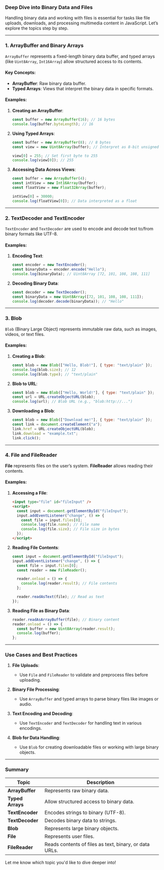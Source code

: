 ### **Deep Dive into Binary Data and Files**

Handling binary data and working with files is essential for tasks like file uploads, downloads, and processing multimedia content in JavaScript. Let’s explore the topics step by step.

---

### **1. ArrayBuffer and Binary Arrays**

`ArrayBuffer` represents a fixed-length binary data buffer, and typed arrays (like `Uint8Array`, `Int16Array`) allow structured access to its contents.

#### **Key Concepts**:

- **ArrayBuffer**: Raw binary data buffer.
- **Typed Arrays**: Views that interpret the binary data in specific formats.

#### **Examples**:

1. **Creating an ArrayBuffer**:

   ```javascript
   const buffer = new ArrayBuffer(16); // 16 bytes
   console.log(buffer.byteLength); // 16
   ```

2. **Using Typed Arrays**:

   ```javascript
   const buffer = new ArrayBuffer(8); // 8 bytes
   const view = new Uint8Array(buffer); // Interpret as 8-bit unsigned integers

   view[0] = 255; // Set first byte to 255
   console.log(view[0]); // 255
   ```

3. **Accessing Data Across Views**:

   ```javascript
   const buffer = new ArrayBuffer(4);
   const intView = new Int16Array(buffer);
   const floatView = new Float32Array(buffer);

   intView[0] = 30000;
   console.log(floatView[0]); // Data interpreted as a float
   ```

---

### **2. TextDecoder and TextEncoder**

`TextEncoder` and `TextDecoder` are used to encode and decode text to/from binary formats like UTF-8.

#### **Examples**:

1. **Encoding Text**:

   ```javascript
   const encoder = new TextEncoder();
   const binaryData = encoder.encode("Hello");
   console.log(binaryData); // Uint8Array [72, 101, 108, 108, 111]
   ```

2. **Decoding Binary Data**:
   ```javascript
   const decoder = new TextDecoder();
   const binaryData = new Uint8Array([72, 101, 108, 108, 111]);
   console.log(decoder.decode(binaryData)); // "Hello"
   ```

---

### **3. Blob**

`Blob` (Binary Large Object) represents immutable raw data, such as images, videos, or text files.

#### **Examples**:

1. **Creating a Blob**:

   ```javascript
   const blob = new Blob(["Hello, Blob!"], { type: "text/plain" });
   console.log(blob.size); // 12
   console.log(blob.type); // "text/plain"
   ```

2. **Blob to URL**:

   ```javascript
   const blob = new Blob(["Hello, World!"], { type: "text/plain" });
   const url = URL.createObjectURL(blob);
   console.log(url); // Blob URL (e.g., "blob:http://...")
   ```

3. **Downloading a Blob**:
   ```javascript
   const blob = new Blob(["Download me!"], { type: "text/plain" });
   const link = document.createElement("a");
   link.href = URL.createObjectURL(blob);
   link.download = "example.txt";
   link.click();
   ```

---

### **4. File and FileReader**

**File** represents files on the user’s system. **FileReader** allows reading their contents.

#### **Examples**:

1. **Accessing a File**:

   ```html
   <input type="file" id="fileInput" />
   <script>
     const input = document.getElementById("fileInput");
     input.addEventListener("change", () => {
       const file = input.files[0];
       console.log(file.name); // File name
       console.log(file.size); // File size in bytes
     });
   </script>
   ```

2. **Reading File Contents**:

   ```javascript
   const input = document.getElementById("fileInput");
   input.addEventListener("change", () => {
     const file = input.files[0];
     const reader = new FileReader();

     reader.onload = () => {
       console.log(reader.result); // File contents
     };

     reader.readAsText(file); // Read as text
   });
   ```

3. **Reading File as Binary Data**:
   ```javascript
   reader.readAsArrayBuffer(file); // Binary content
   reader.onload = () => {
     const buffer = new Uint8Array(reader.result);
     console.log(buffer);
   };
   ```

---

### **Use Cases and Best Practices**

1. **File Uploads**:

   - Use `File` and `FileReader` to validate and preprocess files before uploading.

2. **Binary File Processing**:

   - Use `ArrayBuffer` and typed arrays to parse binary files like images or audio.

3. **Text Encoding and Decoding**:

   - Use `TextEncoder` and `TextDecoder` for handling text in various encodings.

4. **Blob for Data Handling**:
   - Use `Blob` for creating downloadable files or working with large binary objects.

---

### **Summary**

| **Topic**        | **Description**                                        |
| ---------------- | ------------------------------------------------------ |
| **ArrayBuffer**  | Represents raw binary data.                            |
| **Typed Arrays** | Allow structured access to binary data.                |
| **TextEncoder**  | Encodes strings to binary (UTF-8).                     |
| **TextDecoder**  | Decodes binary data to strings.                        |
| **Blob**         | Represents large binary objects.                       |
| **File**         | Represents user files.                                 |
| **FileReader**   | Reads contents of files as text, binary, or data URLs. |

Let me know which topic you'd like to dive deeper into!
